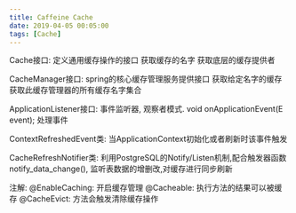 ```yaml
---
title: Caffeine Cache
date: 2019-04-05 00:05:00
tags: [Cache]
---
```


Cache接口: 定义通用缓存操作的接口
    获取缓存的名字
    获取底层的缓存提供者
    
CacheManager接口: spring的核心缓存管理服务提供接口
    获取给定名字的缓存
    获取此缓存管理器的所有缓存名字集合

    
ApplicationListener接口: 事件监听器, 观察者模式.
    void onApplicationEvent(E event); 处理事件

ContextRefreshedEvent类: 当ApplicationContext初始化或者刷新时该事件触发

CacheRefreshNotifier类: 
    利用PostgreSQL的Notify/Listen机制,配合触发器函数notify_data_change(), 监听表数据的增删改,对缓存进行同步刷新

注解:
    @EnableCaching: 开启缓存管理
    @Cacheable: 执行方法的结果可以被缓存
    @CacheEvict: 方法会触发清除缓存操作